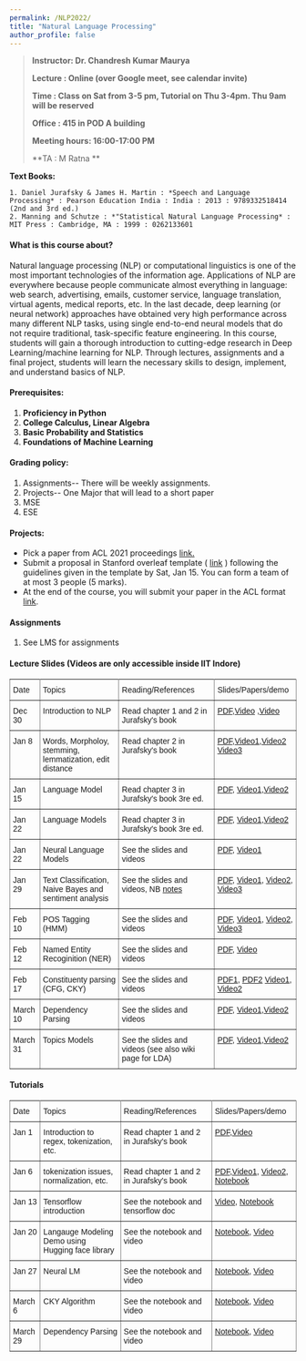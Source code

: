 ```yaml
---
permalink: /NLP2022/
title: "Natural Language Processing"
author_profile: false
---
```


>**Instructor:    Dr. Chandresh Kumar Maurya**
>
>**Lecture     :   Online (over Google meet, see calendar invite)**        
>
>**Time         : Class on Sat from 3-5 pm, Tutorial on Thu 3-4pm. Thu 9am will be reserved**
>
>**Office       :    415 in POD A building** 
>
>**Meeting hours: 16:00-17:00  PM**  
>
>**TA			:  M Ratna **

  **Text Books:**

    1. Daniel Jurafsky & James H. Martin : *Speech and Language Processing* : Pearson Education India : India : 2013 : 9789332518414  (2nd and 3rd ed.)
    2. Manning and Schutze : *"Statistical Natural Language Processing* : MIT Press : Cambridge, MA : 1999 : 0262133601

#### What is this course about?

Natural language processing (NLP) or computational linguistics is one of the most important technologies of the information age. Applications of NLP are everywhere because people communicate almost everything in language: web search, advertising, emails, customer service, language translation, virtual agents, medical reports, etc. In the last decade, deep learning (or neural network) approaches have obtained very high performance across many different NLP tasks, using single end-to-end neural models that do not require traditional, task-specific feature engineering. In this course, students will gain a thorough introduction to cutting-edge research in Deep Learning/machine learning for NLP. Through lectures, assignments and a final project, students will learn the necessary skills to design, implement, and understand basics of NLP.

#### Prerequisites:

1. **Proficiency in Python** 
2. **College Calculus, Linear Algebra**
3. **Basic Probability and Statistics** 
4. **Foundations of Machine Learning** 



#### Grading policy:

1. Assignments-- There will be weekly assignments. 
2. Projects-- One Major that will lead to a short paper
3. MSE
4. ESE

#### Projects:

- Pick a paper from ACL 2021 proceedings [link.](https://aclanthology.org/events/acl-2021/#2021-acl-long)
- Submit a proposal in Stanford overleaf template ( [link](https://www.overleaf.com/read/ccpkcdcscrzr) ) following the guidelines given in the template by Sat, Jan 15. You can form a team of at most 3 people (5 marks).
- At the end of the course, you will submit your paper in the ACL format [link](https://www.overleaf.com/latex/templates/acl-2020-proceedings-template/zsrkcwjptpcd).

#### Assignments

1. See LMS for assignments



#### Lecture Slides (Videos are only accessible inside IIT Indore)

<style type="text/css">
.tg  {border-collapse:collapse;border-spacing:0;}
.tg td{font-family:Arial, sans-serif;font-size:14px;padding:10px 5px;border-style:solid;border-width:1px;overflow:hidden;word-break:normal;border-color:black;}
.tg th{font-family:Arial, sans-serif;font-size:14px;font-weight:normal;padding:10px 5px;border-style:solid;border-width:1px;overflow:hidden;word-break:normal;border-color:black;}
.tg .tg-0pky{border-color:inherit;text-align:left;vertical-align:top}
</style>
<table class="tg">
  <tr>
    <th class="tg-0pky">Date</th>
    <th class="tg-0pky">Topics</th>
    <th class="tg-0pky">Reading/References</th>
    <th class="tg-0pky">Slides/Papers/demo</th>
    </tr>
      <tr>
    <th class="tg-0pky">Dec 30</th>
    <th class="tg-0pky">Introduction to NLP</th>
    <th class="tg-0pky">Read chapter 1 and 2 in Jurafsky's book</th>
          <th class="tg-0pky">
              <a href="https://drive.google.com/file/d/1UcfH_8zuAj5cNkIorsS8IKirwLgW8V_j/view?usp=sharing">PDF</a>,<a href="https://drive.google.com/file/d/198PaceLfNeEwFhp-v4Pw7k6LwVByaOos/view?usp=sharing">Video</a>          
              ,<a href="https://drive.google.com/file/d/1ovo9o--bj19qFuw8kG_8-ElUVSa-oBkt/view?usp=sharing">Video</a>          
          </th>
    </tr>
     <tr>
    <th class="tg-0pky">Jan 8</th>
    <th class="tg-0pky">Words, Morpholoy, stemming, lemmatization, edit distance</th>
    <th class="tg-0pky">Read chapter 2 in Jurafsky's book</th>
          <th class="tg-0pky">
              <a href="https://drive.google.com/file/d/1L69go5W0M1qr7kEByIzEJJoMDhKlVeD3/view?usp=sharing">PDF</a>,<a href="https://drive.google.com/file/d/146CbUf-n1zAYdUG0gELZwNRSXTWWLjg7/view?usp=sharing">Video1</a>,<a href="    https://drive.google.com/file/d/16iwGbbmBbuFW_Aw6Sa5XJnLd-cIxnDem/view?usp=sharing">Video2</a> 
              <a href="https://drive.google.com/file/d/10BrDeVIpkt8uoD5KmZKhvo5IIKHkI8Xl/view?usp=sharing">Video3</a>       
          </th>
    </tr>
     <tr>
    <th class="tg-0pky">Jan 15</th>
    <th class="tg-0pky">Language Model</th>
    <th class="tg-0pky">Read chapter 3 in Jurafsky's book 3re ed.</th>
          <th class="tg-0pky">
              <a href="https://drive.google.com/file/d/1zlSdUk00nuGyk9khtlDvIgi5lBCpacZV/view?usp=sharing">PDF</a>, 
     <a href="https://drive.google.com/file/d/1DrTlcXGxoP4IygYBzm8az7caRc_pp90r/view?usp=sharing">Video1</a>,<a href="    https://drive.google.com/file/d/16iwGbbmBbuFW_Aw6Sa5XJnLd-cIxnDem/view?usp=sharing">Video2</a>                          
          </th>
    </tr>  <tr>
    <th class="tg-0pky">Jan 22</th>
    <th class="tg-0pky">Language Models</th>
    <th class="tg-0pky">Read chapter 3 in Jurafsky's book 3re ed.</th>
          <th class="tg-0pky">
              <a href="https://drive.google.com/file/d/1zlSdUk00nuGyk9khtlDvIgi5lBCpacZV/view?usp=sharing">PDF</a>, 
     <a href="https://drive.google.com/file/d/1WTg8VOKi2Jsi3gli_aPkCrTlAm5tdTtt/view?usp=sharing">Video1</a>,<a href="    https://drive.google.com/file/d/1FtZq5H9SUIcOKKkIm0NApd3mSpNEf51A/view?usp=sharing">Video2</a>                          
        </th></tr> 
	<tr>
    <th class="tg-0pky">Jan 22</th>
    <th class="tg-0pky">Neural Language Models</th>
    <th class="tg-0pky">See the slides and videos</th>
          <th class="tg-0pky">
              <a href="https://drive.google.com/file/d/1R-mdTjEldWZS18fdBpdBftYAQ3JmdODu/view?usp=sharing">PDF</a>, 
     <a href="https://drive.google.com/file/d/1FCqfhf_L5yW7KC7FCznZ5l48e_emUkJP/view?usp=sharing">Video1</a>            
        </th></tr> 
<tr>
    <th class="tg-0pky">Jan 29</th>
    <th class="tg-0pky">Text Classification, Naive Bayes and sentiment analysis</th>
    <th class="tg-0pky">See the slides and videos, NB <a href="http://www.cs.columbia.edu/~mcollins/em.pdf">notes</a></th>
          <th class="tg-0pky">
              <a href="https://drive.google.com/file/d/1SFTgEjAd6dOxWQ0xtZKAR1rM4inL6M-M/view?usp=sharing">PDF</a>, 
     <a href="https://drive.google.com/file/d/1713_0OSQTw3y4dBOmORLdVepAAj7-yES/view?usp=sharing">Video1</a>, <a href="https://drive.google.com/file/d/1Z-3GXRZj_h9bY3VNQ-Q2_4Dh33F8afJ6/view?usp=sharing">Video2</a>,
   <a href="https://drive.google.com/file/d/1m1hEle0moqwV5sHsDU83mget-e9LTMnb/view?usp=sharing">Video3</a> 
        </th></tr> 
<tr>
    <th class="tg-0pky">Feb 10</th>
    <th class="tg-0pky">POS Tagging (HMM)</th>
    <th class="tg-0pky">See the slides and videos</th>
          <th class="tg-0pky">              <a href="https://drive.google.com/file/d/1Ukmq6bV1ezg8NvaWlbLgf2mwjt5c5jWc/view?usp=sharing">PDF</a>, 
     <a href="https://drive.google.com/file/d/16EOMNeBhJBYqKi9vqISe-ZhaqAsySo91/view?usp=sharing">Video1</a>, <a href="https://drive.google.com/file/d/101X9q3MaKQOIx8leBoTruRwq-WDonD0O/view?usp=sharing">Video2</a>, <a href="https://drive.google.com/file/d/1Av1Y7y7q4G2iJVwf8sOJFnJtnz0kFaGX/view?usp=sharing">Video3</a>
        </th></tr>
<tr>
    <th class="tg-0pky">Feb 12</th>
    <th class="tg-0pky">Named Entity Recoginition (NER)</th>
    <th class="tg-0pky">See the slides and videos </th>
          <th class="tg-0pky">  <a href="https://drive.google.com/file/d/1zTbLZlUeTiznkIo73dOipG4yAUOmu1Yj/view?usp=sharing">PDF</a>, 
     <a href="https://drive.google.com/file/d/1Av1Y7y7q4G2iJVwf8sOJFnJtnz0kFaGX/view?usp=sharing">Video</a>
        </th></tr>
<tr>
    <th class="tg-0pky">Feb 17</th>
    <th class="tg-0pky">Constituenty parsing (CFG, CKY)</th>
    <th class="tg-0pky">See the slides and videos </th>
          <th class="tg-0pky">  <a href="https://drive.google.com/file/d/1AAmawGxIyFszmvdohrJXqKgV5fGW7ENF/view?usp=sharing">PDF1</a>, <a href="https://drive.google.com/file/d/1AohNb_vARaXi3G62WDpHgqLXe5x1V21O/view?usp=sharing">PDF2</a>
     <a href="https://drive.google.com/file/d/1otpKPveukbabks9-OClpD9CzJCQymOx4/view?usp=sharing">Video1</a>,
     <a href="https://drive.google.com/file/d/1WP0KS-ppzt4dIQG08iTLOxup_En-Ykgi/view?usp=sharing">Video2</a>
        </th></tr>
 <tr>
    <th class="tg-0pky">March 10</th>
    <th class="tg-0pky">Dependency Parsing</th>
    <th class="tg-0pky">See the slides and videos </th>
          <th class="tg-0pky">  <a href="https://drive.google.com/file/d/1tq4V87hM2D7_6qxmiHDQSty_fMXBhNwf/view?usp=sharing">PDF</a>,
     <a href="https://drive.google.com/file/d/1r-fsD-7TG9lgQVryvyZvRBjTlhI_pm5i/view?usp=sharing">Video1</a>,<a href="https://drive.google.com/file/d/1HHgYgxayVLrhuT2S2ZoPgjjcLPuYsJDl/view?usp=sharing">Video2</a>
        </th></tr>
   <tr>
    <th class="tg-0pky">March 31</th>
    <th class="tg-0pky">Topics Models</th>
    <th class="tg-0pky">See the slides and videos (see also wiki page for LDA) </th>
          <th class="tg-0pky">  <a href="https://drive.google.com/file/d/1RSbSe3rMTUyXNfSZl9v8d-yUsOG58XQI/view?usp=sharing">PDF</a>,
     <a href="https://drive.google.com/file/d/1uf1GKQQJsxHyDxA2Xf3_NENhOa98ZnPe/view?usp=sharing">Video1</a>,<a href="https://drive.google.com/file/d/1JfKAftyjDkAkb5SG40iVPBrQ-XJ3sLyv/view?usp=sharing">Video2</a>
        </th></tr>
</table>











#### Tutorials

<style type="text/css">
.tg  {border-collapse:collapse;border-spacing:0;}
.tg td{font-family:Arial, sans-serif;font-size:14px;padding:10px 5px;border-style:solid;border-width:1px;overflow:hidden;word-break:normal;border-color:black;}
.tg th{font-family:Arial, sans-serif;font-size:14px;font-weight:normal;padding:10px 5px;border-style:solid;border-width:1px;overflow:hidden;word-break:normal;border-color:black;}
.tg .tg-0pky{border-color:inherit;text-align:left;vertical-align:top}
</style>
<table class="tg">
  <tr>
    <th class="tg-0pky">Date</th>
    <th class="tg-0pky">Topics</th>
    <th class="tg-0pky">Reading/References</th>
    <th class="tg-0pky">Slides/Papers/demo</th>
  </tr>
      <tr>
    <th class="tg-0pky">Jan 1</th>
    <th class="tg-0pky">Introduction to regex, tokenization, etc.</th>
    <th class="tg-0pky">Read chapter 1 and 2 in Jurafsky's book</th>
          <th class="tg-0pky">
              <a href="https://drive.google.com/file/d/1gFjIPFezXaYXLtodLNXWjDrvhYXYRSep/view?usp=sharing">PDF</a>,<a href="https://drive.google.com/file/d/1gFjIPFezXaYXLtodLNXWjDrvhYXYRSep/view?usp=sharing">Video</a>              
          </th>
    </tr>
    <tr>
    <th class="tg-0pky">Jan 6</th>
    <th class="tg-0pky">tokenization issues, normalization, etc.</th>
    <th class="tg-0pky">Read chapter 1 and 2 in Jurafsky's book</th>
          <th class="tg-0pky">
              <a href="https://drive.google.com/file/d/1gFjIPFezXaYXLtodLNXWjDrvhYXYRSep/view?usp=sharing">PDF</a>,<a href="https://drive.google.com/file/d/10m_Se-AvPnAI6Ny6ElHb3IaeUesEr1ua/view?usp=sharing">Video1</a>, <a href="https://drive.google.com/file/d/1QQIes8ZOL4tcjwzSRsvW99vSrCcG-g-j/view?usp=sharing">Video2</a>, 
              <a href="https://drive.google.com/file/d/10Odo-hm1Cz43h0_BGl8G9t6qDoYuNL-C/view?usp=sharing">Notebook</a>  
          </th>
    </tr>
     <tr>
    <th class="tg-0pky">Jan 13</th>
    <th class="tg-0pky">Tensorflow introduction</th>
    <th class="tg-0pky">See the notebook and tensorflow doc</th>
          <th class="tg-0pky">
            <a href="https://drive.google.com/file/d/1nsxpGmv3lytkgmFPATdekNqEvd8QudqV/view?usp=drivesdk">Video</a>, 
              <a href="https://drive.google.com/file/d/1iWonpxBEDLjJbF0-7rGvwt7_rjhu8Y2J/view?usp=sharing">Notebook</a>  
          </th>
    </tr>
     <tr>
    <th class="tg-0pky">Jan 20</th>
    <th class="tg-0pky">Langauge Modeling Demo using Hugging face library </th>
    <th class="tg-0pky">See the notebook and video</th>
          <th class="tg-0pky">
            <a href="https://colab.research.google.com/github/huggingface/notebooks/blob/master/examples/language_modeling_from_scratch.ipynb">Notebook</a>, <a href="https://drive.google.com/file/d/1Dc-eHrZ62u7zcVWx8MzKSPqMzXU3k4tP/view?usp=sharing">Video</a>  
          </th>
    </tr>
      <tr>
    <th class="tg-0pky">Jan 27</th>
    <th class="tg-0pky">Neural LM </th>
    <th class="tg-0pky">See the notebook and video</th>
          <th class="tg-0pky">
            <a href="https://drive.google.com/file/d/1M6ZdPu78-Tmyu-Dd4LJrofvuUrK-1upm/view?usp=sharing">Notebook</a>, <a href="https://drive.google.com/file/d/1cnaWfC3_Q3NqrlXXJGeKD4J4lVIU60KS/view?usp=sharing">Video</a>  
          </th>
    </tr>
       <tr>
    <th class="tg-0pky">March 6</th>
    <th class="tg-0pky">CKY Algorithm
    <th class="tg-0pky">See the notebook and video</th>
          <th class="tg-0pky">
            <a href="https://drive.google.com/file/d/16-rIJCSDAedMPO9MC5Y1aJDZT3Fxitb6/view?usp=sharing">Notebook</a>, <a href="https://drive.google.com/file/d/1JYXRYxjgV50Gy08OD7o57ffDIFpnO_XX/view?usp=sharing">Video</a>  
          </th>
    </tr>
     <tr>
    <th class="tg-0pky">March 29</th>
    <th class="tg-0pky">Dependency Parsing
    <th class="tg-0pky">See the notebook and video</th>
          <th class="tg-0pky">
            <a href="https://drive.google.com/file/d/11Ai5j0QBGoUZCE0AOUi3yhOJ_Btf7qV4/view?usp=sharing">Notebook</a>, <a href="https://drive.google.com/file/d/1US2jVV0G6s_0n6gtAxkC3LnD6uyG6qkb/view?usp=sharing">Video</a>  
          </th>
    </tr>
</table>



























